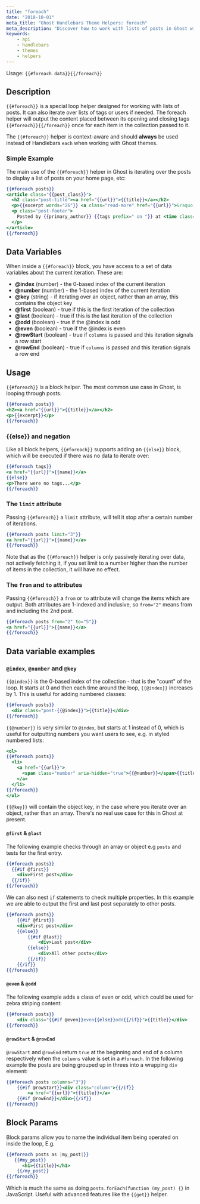 ```yaml
---
title: "foreach"
date: "2018-10-01"
meta_title: "Ghost Handlebars Theme Helpers: foreach"
meta_description: "Discover how to work with lists of posts in Ghost with the foreach Handlebars helper."
keywords:
    - api
    - handlebars
    - themes
    - helpers
---
```


Usage: `{{#foreach data}}{{/foreach}}`

## Description

`{{#foreach}}` is a special loop helper designed for working with lists of posts. It can also iterate over lists of tags or users if needed. The foreach helper will output the content placed between its opening and closing tags `{{#foreach}}{{/foreach}}` once for each item in the collection passed to it.

The `{{#foreach}}` helper is context-aware and should **always** be used instead of Handlebars `each` when working with Ghost themes.

### Simple Example

The main use of the `{{#foreach}}` helper in Ghost is iterating over the posts to display a list of posts on your home page, etc:

```handlebars
{{#foreach posts}}
<article class="{{post_class}}">
  <h2 class="post-title"><a href="{{url}}">{{title}}</a></h2>
  <p>{{excerpt words="26"}} <a class="read-more" href="{{url}}">&raquo;</a></p>
  <p class="post-footer">
    Posted by {{primary_author}} {{tags prefix=" on "}} at <time class="post-date" datetime="{{date format='YYYY-MM-DD'}}">{{date format="DD MMMM YYYY"}}</time>
  </p>
</article>
{{/foreach}}

```

## Data Variables

When inside a `{{#foreach}}` block, you have access to a set of data variables about the current iteration. These are:

- **@index** (number) - the 0-based index of the current iteration
- **@number** (number) - the 1-based index of the current iteration
- **@key** (string) - if iterating over an object, rather than an array, this contains the object key
- **@first** (boolean) - true if this is the first iteration of the collection
- **@last** (boolean) - true if this is the last iteration of the collection
- **@odd** (boolean) - true if the @index is odd
- **@even** (boolean) - true if the @index is even
- **@rowStart** (boolean) - true if `columns` is passed and this iteration signals a row start
- **@rowEnd** (boolean) - true if `columns` is passed and this iteration signals a row end

## Usage

`{{#foreach}}` is a block helper. The most common use case in Ghost, is looping through posts.

```handlebars
{{#foreach posts}}
<h2><a href="{{url}}">{{title}}</a></h2>
<p>{{excerpt}}</p>
{{/foreach}}
```

### {{else}} and negation

Like all block helpers, `{{#foreach}}` supports adding an `{{else}}` block, which will be executed if there was no data to iterate over:

```handlebars
{{#foreach tags}}
<a href="{{url}}">{{name}}</a>
{{else}}
<p>There were no tags...</p>
{{/foreach}}
```

### The `limit` attribute

Passing `{{#foreach}}` a `limit` attribute, will tell it stop after a certain number of iterations.

```handlebars
{{#foreach posts limit="3"}}
<a href="{{url}}">{{name}}</a>
{{/foreach}}
```

Note that as the `{{#foreach}}` helper is only passively iterating over data, not actively fetching it, if you set limit to a number higher than the number of items in the collection, it will have no effect.

### The `from` and `to` attributes

Passing  `{{#foreach}}` a `from` or `to` attribute will change the items which are output. Both attributes are 1-indexed and inclusive,  so `from="2"` means from and including the 2nd post.

```handlebars
{{#foreach posts from="2" to="5"}}
<a href="{{url}}">{{name}}</a>
{{/foreach}}
```

## Data variable examples

### `@index`, `@number` and `@key`

`{{@index}}` is the 0-based index of the collection - that is the "count" of the loop. It starts at 0 and then each time around the loop, `{{@index}}` increases by 1. This is useful for adding numbered classes:

```handlebars
{{#foreach posts}}
  <div class="post-{{@index}}">{{title}}</div>
{{/foreach}}
```

`{{@number}}` is very similar to `@index`, but starts at 1 instead of 0, which is useful for outputting numbers you want users to see, e.g. in styled numbered lists:

```handlebars
<ol>
{{#foreach posts}}
  <li>
    <a href="{{url}}">
      <span class="number" aria-hidden="true">{{@number}}</span>{{title}}
    </a>
  </li>
{{/foreach}}
</ol>
```

`{{@key}}` will contain the object key, in the case where you iterate over an object, rather than an array. There's no real use case for this in Ghost at present.

#### `@first` & `@last`

The following example checks through an array or object e.g `posts` and tests for the first entry.

```handlebars
{{#foreach posts}}
  {{#if @first}}
    <div>First post</div>
  {{/if}}
{{/foreach}}
```

We can also nest `if` statements to check multiple properties. In this example we are able to output the first and last post separately to other posts.

```handlebars
{{#foreach posts}}
    {{#if @first}}
    <div>First post</div>
    {{else}}
        {{#if @last}}
            <div>Last post</div>
        {{else}}
            <div>All other posts</div>
        {{/if}}
    {{/if}}
{{/foreach}}
```

#### `@even` & `@odd`

The following example adds a class of even or odd, which could be used for zebra striping content:

```handlebars
{{#foreach posts}}
    <div class="{{#if @even}}even{{else}}odd{{/if}}">{{title}}</div>
{{/foreach}}
```

#### `@rowStart` & `@rowEnd`

`@rowStart` and `@rowEnd` return `true` at the beginning and end of a column respectively when the `columns` value is set in a `#foreach`. In the following example the posts are being grouped up in threes into a wrapping `div` element:

```handlebars
{{#foreach posts columns="3"}}
    {{#if @rowStart}}<div class="column">{{/if}}
        <a href="{{url}}">{{title}}</a>
    {{#if @rowEnd}}</div>{{/if}}
{{/foreach}}
```

## Block Params

Block params allow you to name the individual item being operated on inside the loop, E.g.

```handlebars
{{#foreach posts as |my_post|}}
   {{#my_post}}
      <h1>{{title}}</h1>
    {{/my_post}}
{{/foreach}}
```

Which is much the same as doing `posts.forEach(function (my_post) {}` in JavaScript. Useful with advanced features like the `{{get}}` helper.

